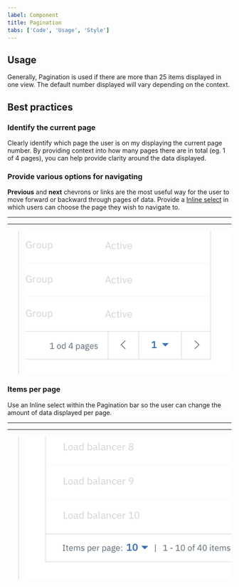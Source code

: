 ```yaml
---
label: Component
title: Pagination
tabs: ['Code', 'Usage', 'Style']
---
```


## Usage

Generally, Pagination is used if there are more than 25 items displayed in one view. The default number displayed will vary depending on the context.

## Best practices

### Identify the current page

Clearly identify which page the user is on my displaying the current page number. By providing context into how many pages there are in total (eg. 1 of 4 pages), you can help provide clarity around the data displayed.

### Provide various options for navigating

**Previous** and **next** chevrons or links are the most useful way for the user to move forward or backward through pages of data. Provide a [Inline select](/components/select) in which users can choose the page they wish to navigate to.

---

---

> ![Pagination example](images/pagination-usage-1.png)

### Items per page

Use an Inline select within the Pagination bar so the user can change the amount of data displayed per page.

---

---

> ![Pagination with small select](images/pagination-usage-2.png)

